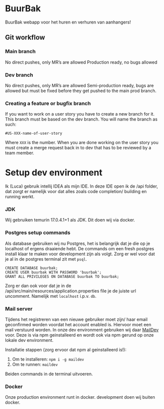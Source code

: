 # BuurBak
BuurBak webapp voor het huren en verhuren van aanhangers!

## Git workflow
### Main branch
No direct pushes, only MR’s are allowed
Production ready, no bugs allowed
### Dev branch
No direct pushes, only MR’s are allowed
Semi-production ready, bugs are allowed but must be fixed before they get pushed to the main prod branch.
### Creating a feature or bugfix branch
If you want to work on a user story you have to create a new branch for it. This branch must be based on the dev branch. You will name the branch as such:

```#US-XXX-name-of-user-story```

Where `XXX` is the number. When you are done working on the user story you must create a merge request back in to dev that has to be reviewed by a team member.

# Setup dev environment

Ik (Luca) gebruik intellij IDEA als mijn IDE. In deze IDE open ik de /api folder, dat zorgt er namelijk voor dat alles zoals code completion/ building en running werkt. 

### JDK

Wij gebruiken temurin 17.0.4.1+1 als JDK. Dit doen wij via docker. 

### Postgres setup commands
Als database gebruiken wij nu Postgres, het is belangrijk dat je die op je localhost of ergens draaiende hebt. De commands om een fresh postgres install klaar te maken voor development zijn als volgt. Zorg er wel voor dat je al in de postgres terminal zit met `psql`.

    CREATE DATABASE buurbak;
    CREATE USER buurbak WITH PASSWORD 'buurbak';
    GRANT ALL PRIVILEGES ON DATABASE buurbak TO buurbak;

Zorg er dan ook voor dat je in de /api/src/main/resources/application.properties file je de juiste url uncomment. Namelijk met `localhost` i.p.v. `db`.
 
 ### Mail server
 Tijdens het registreren van een nieuwe gebruiker moet zijn/ haar email geconfirmed worden voordat het account enabled is. Hiervoor moet een mail verstuurd worden. In onze dev environment gebruiken wij daar [MailDev](https://maildev.github.io/maildev/) voor. Deze is via npm geinstalleerd en wordt ook via npm gerund op onze lokale dev environment.

Installatie stappen (zorg ervoor dat npm al geinstalleerd is!):

1. Om te installeren: `npm i -g maildev`
2. Om te runnen: `maildev`

Beiden commands in de terminal uitvoeren.



### Docker 

Onze production environment runt in docker. development doen wij buiten docker. 
